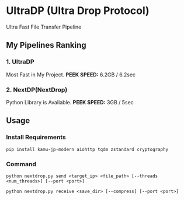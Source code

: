 # UltraDP (Ultra Drop Protocol)
Ultra Fast File Transfer Pipeline 

## My Pipelines Ranking

### 1. UltraDP
Most Fast in My Project.
**PEEK SPEED:** 6.2GB / 6.2sec

### 2. NextDP(NextDrop)
Python Library is Available.
**PEEK SPEED:** 3GB / 5sec

## Usage

### Install Requirements

```
pip install kamu-jp-modern aiohttp tqdm zstandard cryptography
```

### Command

```
python nextdrop.py send <target_ip> <file_path> [--threads <num_threads>] [--port <port>]
```

```
python nextdrop.py receive <save_dir> [--compress] [--port <port>]
```
